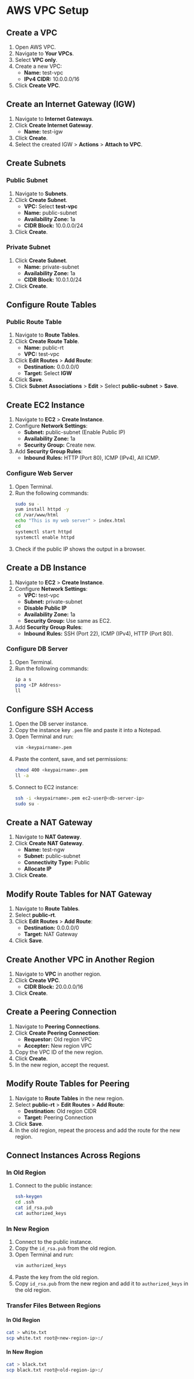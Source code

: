 # AWS VPC Setup

## Create a VPC
1. Open AWS VPC.
2. Navigate to **Your VPCs**.
3. Select **VPC only**.
4. Create a new VPC:
   - **Name:** test-vpc
   - **IPv4 CIDR:** 10.0.0.0/16
5. Click **Create VPC**.

## Create an Internet Gateway (IGW)
1. Navigate to **Internet Gateways**.
2. Click **Create Internet Gateway**.
   - **Name:** test-igw
3. Click **Create**.
4. Select the created IGW > **Actions** > **Attach to VPC**.

## Create Subnets
### Public Subnet
1. Navigate to **Subnets**.
2. Click **Create Subnet**.
   - **VPC:** Select **test-vpc**
   - **Name:** public-subnet
   - **Availability Zone:** 1a
   - **CIDR Block:** 10.0.0.0/24
3. Click **Create**.

### Private Subnet
1. Click **Create Subnet**.
   - **Name:** private-subnet
   - **Availability Zone:** 1a
   - **CIDR Block:** 10.0.1.0/24
2. Click **Create**.

## Configure Route Tables
### Public Route Table
1. Navigate to **Route Tables**.
2. Click **Create Route Table**.
   - **Name:** public-rt
   - **VPC:** test-vpc
3. Click **Edit Routes** > **Add Route**:
   - **Destination:** 0.0.0.0/0
   - **Target:** Select **IGW**
4. Click **Save**.
5. Click **Subnet Associations** > **Edit** > Select **public-subnet** > **Save**.

## Create EC2 Instance
1. Navigate to **EC2** > **Create Instance**.
2. Configure **Network Settings**:
   - **Subnet:** public-subnet (Enable Public IP)
   - **Availability Zone:** 1a
   - **Security Group:** Create new.
3. Add **Security Group Rules**:
   - **Inbound Rules:** HTTP (Port 80), ICMP (IPv4), All ICMP.

### Configure Web Server
1. Open Terminal.
2. Run the following commands:
   ```sh
   sudo su -
   yum install httpd -y
   cd /var/www/html
   echo "This is my web server" > index.html
   cd
   systemctl start httpd
   systemctl enable httpd
   ```
3. Check if the public IP shows the output in a browser.

## Create a DB Instance
1. Navigate to **EC2** > **Create Instance**.
2. Configure **Network Settings**:
   - **VPC:** test-vpc
   - **Subnet:** private-subnet
   - **Disable Public IP**
   - **Availability Zone:** 1a
   - **Security Group:** Use same as EC2.
3. Add **Security Group Rules**:
   - **Inbound Rules:** SSH (Port 22), ICMP (IPv4), HTTP (Port 80).

### Configure DB Server
1. Open Terminal.
2. Run the following commands:
   ```sh
   ip a s
   ping <IP Address>
   ll
   ```

## Configure SSH Access
1. Open the DB server instance.
2. Copy the instance key `.pem` file and paste it into a Notepad.
3. Open Terminal and run:
   ```sh
   vim <keypairname>.pem
   ```
4. Paste the content, save, and set permissions:
   ```sh
   chmod 400 <keypairname>.pem
   ll -a
   ```
5. Connect to EC2 instance:
   ```sh
   ssh -i <keypairname>.pem ec2-user@<db-server-ip>
   sudo su -
   ```

## Create a NAT Gateway
1. Navigate to **NAT Gateway**.
2. Click **Create NAT Gateway**.
   - **Name:** test-ngw
   - **Subnet:** public-subnet
   - **Connectivity Type:** Public
   - **Allocate IP**
3. Click **Create**.

## Modify Route Tables for NAT Gateway
1. Navigate to **Route Tables**.
2. Select **public-rt**.
3. Click **Edit Routes** > **Add Route**:
   - **Destination:** 0.0.0.0/0
   - **Target:** NAT Gateway
4. Click **Save**.

## Create Another VPC in Another Region
1. Navigate to **VPC** in another region.
2. Click **Create VPC**.
   - **CIDR Block:** 20.0.0.0/16
3. Click **Create**.

## Create a Peering Connection
1. Navigate to **Peering Connections**.
2. Click **Create Peering Connection**:
   - **Requestor:** Old region VPC
   - **Accepter:** New region VPC
3. Copy the VPC ID of the new region.
4. Click **Create**.
5. In the new region, accept the request.

## Modify Route Tables for Peering
1. Navigate to **Route Tables** in the new region.
2. Select **public-rt** > **Edit Routes** > **Add Route**:
   - **Destination:** Old region CIDR
   - **Target:** Peering Connection
3. Click **Save**.
4. In the old region, repeat the process and add the route for the new region.

## Connect Instances Across Regions
### In Old Region
1. Connect to the public instance:
   ```sh
   ssh-keygen
   cd .ssh
   cat id_rsa.pub
   cat authorized_keys
   ```

### In New Region
1. Connect to the public instance.
2. Copy the `id_rsa.pub` from the old region.
3. Open Terminal and run:
   ```sh
   vim authorized_keys
   ```
4. Paste the key from the old region.
5. Copy `id_rsa.pub` from the new region and add it to `authorized_keys` in the old region.

### Transfer Files Between Regions
#### In Old Region
```sh
cat > white.txt
scp white.txt root@<new-region-ip>:/
```

#### In New Region
```sh
cat > black.txt
scp black.txt root@<old-region-ip>:/
```

